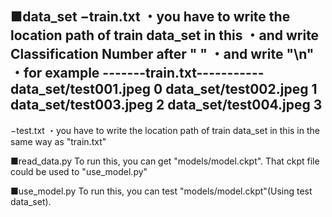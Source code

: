 ■data_set
  −train.txt
    ・you have to write the location path of train data_set in this
    ・and write Classification Number after " "
    ・and write "\n"
    ・for example
-------train.txt-----------
data_set/test001.jpeg 0
data_set/test002.jpeg 1
data_set/test003.jpeg 2
data_set/test004.jpeg 3
---------------------------
  −test.txt
    ・you have to write the location path of train data_set in this in the same way as "train.txt"

■read_data.py
  To run this, you can get "models/model.ckpt". That ckpt file could be used to "use_model.py"

■use_model.py
  To run this, you can test "models/model.ckpt"(Using test data_set).
